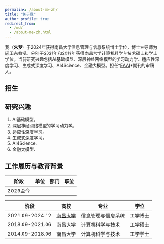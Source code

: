 ```yaml
---
permalink: /about-me-zh/
title: "关于我"
author_profile: true
redirect_from: 
  - /md/
  - /about-me-zh.html 
---
```


我（**朱梦**）于2024年获得南昌大学信息管理与信息系统博士学位，博士生导师为[闵卫东](https://smcs.ncu.edu.cn/szdw/jsml/ce79f6f094154067a7dda50292b90603.htm)教授。分别于2021年和2018年获得南昌大学计算机科学与技术硕士和学士学位。当前研究兴趣包括AI基础模型、深层神经网络模型的学习动力学、适应性深度学习、生成式深度学习、AI4Science、金融大模型。担任*[EAAI](https://www.sciencedirect.com/journal/engineering-applications-of-artificial-intelligence)*期刊的审稿人。

## 招生

## 研究兴趣

1. AI基础模型。
2. 深层神经网络模型的学习动力学。
3. 适应性深度学习。
4. 生成式深度学习。
5. AI4Science.
6. 金融大模型.

## 工作履历与教育背景

<div class="table-wrapper-about-work-experience">
  <table>
    <thead>
      <tr>
        <th>阶段</th>
        <th>单位</th>
        <th>部门</th>
        <th>职位</th>
      </tr>
    </thead>
    <tbody>
      <tr>
        <td>2025至今</td>
        <td></td>
        <td></td>
        <td></td>
      </tr>
    </tbody>
  </table>
</div>
<div class="table-wrapper-about-education">
  <table>
    <thead>
      <tr>
        <th>阶段</th>
        <th>高校</th>
        <th>专业</th>
        <th>学位</th>
      </tr>
    </thead>
    <tbody>
      <tr>
        <td>2021.09-2024.12</td>
        <td><a href="https://www.ncu.edu.cn" target="_blank" rel="noopener">南昌大学</a></td>
        <td>信息管理与信息系统</td>
        <td>工学博士</td>
      </tr>
      <tr>
        <td>2018.09-2021.06</td>
        <td>南昌大学</td>
        <td>计算机科学与技术</td>
        <td>工学硕士</td>
      </tr>
      <tr>
        <td>2014.09-2018.06</td>
        <td>南昌大学</td>
        <td>计算机科学与技术</td>
        <td>工学学士</td>
      </tr>
    </tbody>
  </table>
</div>
